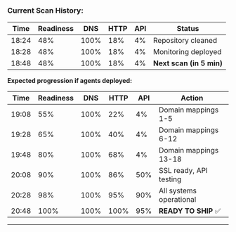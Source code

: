 ### Current Scan History:

| Time | Readiness | DNS | HTTP | API | Status |
|------|-----------|-----|------|-----|--------|
| 18:24 | 48% | 100% | 18% | 4% | Repository cleaned |
| 18:28 | 48% | 100% | 18% | 4% | Monitoring deployed |
| 18:48 | 48% | 100% | 18% | 4% | **Next scan (in 5 min)** |

**Expected progression if agents deployed:**

| Time | Readiness | DNS | HTTP | API | Action |
|------|-----------|-----|------|-----|--------|
| 19:08 | 55% | 100% | 22% | 4% | Domain mappings 1-5 |
| 19:28 | 65% | 100% | 40% | 4% | Domain mappings 6-12 |
| 19:48 | 80% | 100% | 68% | 4% | Domain mappings 13-18 |
| 20:08 | 90% | 100% | 86% | 50% | SSL ready, API testing |
| 20:28 | 98% | 100% | 95% | 90% | All systems operational |
| 20:48 | 100% | 100% | 100% | 95% | **READY TO SHIP** ✅

---
